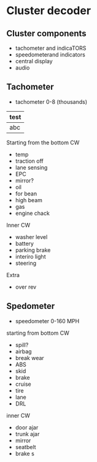 # Cluster decoder

## Cluster components
- tachometer and indicaTORS
- speedometerand indicators
- central display
- audio

## Tachometer
- tachometer 0-8 (thousands)

 test |
------|
 abc  |

Starting from the bottom CW
- temp
- traction off
- lane sensing
- EPC
- mirror?
- oil
- for bean
- high beam
- gas
- engine chack

Inner CW
- washer level
- battery
- parking brake
- interiro light
- steering

Extra
- over rev

## Spedometer
- speedometer 0-160 MPH

starting from bottom CW
- spill?
- airbag
- break wear
- ABS
- skid
- brake
- cruise
- tire
- lane
- DRL

inner CW
- door ajar
- trunk ajar
- mirror
- seatbelt
- brake
s